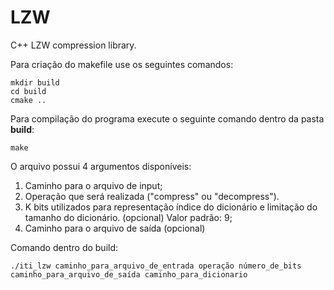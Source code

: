 # LZW

C++ LZW compression library.

Para criação do makefile use os seguintes comandos:
```
mkdir build
cd build
cmake ..
```
Para compilação do programa execute o seguinte comando dentro da pasta **build**:
```
make
```
O arquivo possui 4 argumentos disponíveis:

1. Caminho para o arquivo de input;
2. Operação que será realizada ("compress" ou "decompress").
3. K bits utilizados para representação índice do dicionário e limitação do tamanho do dicionário. (opcional) Valor padrão: 9;
4. Caminho para o arquivo de saída (opcional)

Comando dentro do build:

```
./iti_lzw caminho_para_arquivo_de_entrada operação número_de_bits caminho_para_arquivo_de_saída caminho_para_dicionario
```
